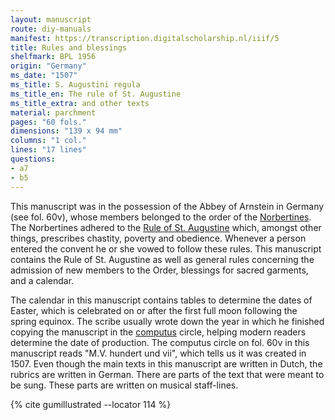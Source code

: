 ```yaml
---
layout: manuscript
route: diy-manuals
manifest: https://transcription.digitalscholarship.nl/iiif/5
title: Rules and blessings
shelfmark: BPL 1956
origin: "Germany"
ms_date: "1507"
ms_title: S. Augustini regula
ms_title_en: The rule of St. Augustine
ms_title_extra: and other texts
material: parchment
pages: "60 fols."
dimensions: "139 x 94 mm"
columns: "1 col."
lines: "17 lines"
questions:
- a7
- b5
---
```


This manuscript was in the possession of the Abbey of Arnstein in
Germany (see fol. 60v), whose members belonged to the order of the
[Norbertines](https://en.wikipedia.org/wiki/Premonstratensians). The
Norbertines adhered to the [Rule of St.
Augustine](https://nl.wikipedia.org/wiki/Augustijnen_(kloosterorde))
which, amongst other things, prescribes chastity, poverty and obedience.
Whenever a person entered the convent he or she vowed to follow these
rules. This manuscript contains the Rule of St. Augustine as well as
general rules concerning the admission of new members to the Order,
blessings for sacred garments, and a calendar.

The calendar in this manuscript contains tables to determine the dates
of Easter, which is celebrated on or after the first full moon following
the spring equinox. The scribe usually wrote down the year in which he
finished copying the manuscript in the
[computus](https://en.wikipedia.org/wiki/Computus) circle, helping
modern readers determine the date of production. The computus circle on
fol. 60v in this manuscript reads "M.V. hundert und vii", which tells us
it was created in 1507. Even though the main texts in this manuscript
are written in Dutch, the rubrics are written in German. There are parts
of the text that were meant to be sung. These parts are written on
musical staff-lines.

{% cite gumillustrated --locator 114 %}